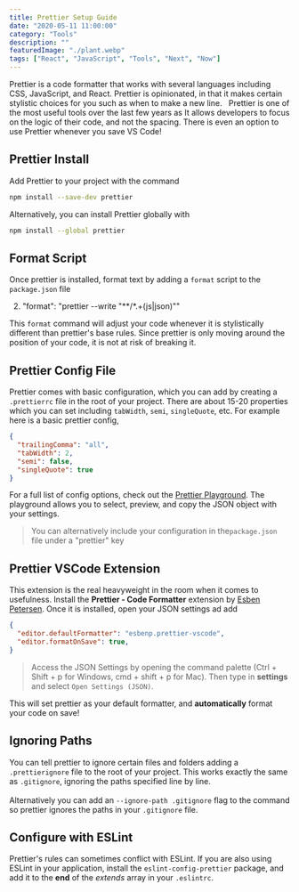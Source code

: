 ```yaml
---
title: Prettier Setup Guide
date: "2020-05-11 11:00:00"
category: "Tools"
description: ""
featuredImage: "./plant.webp"
tags: ["React", "JavaScript", "Tools", "Next", "Now"]
---
```


Prettier is a code formatter that works with several languages including CSS, JavaScript, and React. Prettier is opinionated, in that it makes certain stylistic choices for you such as when to make a new line.
&nbsp;
Prettier is one of the most useful tools over the last few years as It allows developers to focus on the logic of their code, and not the spacing. There is even an option to use Prettier whenever you save VS Code!

## Prettier Install

Add Prettier to your project with the command

```bash
npm install --save-dev prettier
```

Alternatively, you can install Prettier globally with
```bash
npm install --global prettier
```
## Format Script
Once prettier is installed, format text by adding a `format` script to the `package.json` file

2.    "format": "prettier --write \"**/*.+(js|json)\""

This `format` command will adjust your code whenever it is stylistically different than prettier's base rules. Since prettier is only moving around the position of your code, it is not at risk of breaking it.

## Prettier Config File
Prettier comes with basic configuration, which you can add by creating a `.prettierrc` file in the root of your project. There are about 15-20 properties which you can set including `tabWidth`, `semi`, `singleQuote`, etc. For example here is a basic prettier config,

```json
{
  "trailingComma": "all",
  "tabWidth": 2,
  "semi": false,
  "singleQuote": true
}
```

For a full list of config options, check out the [Prettier Playground](https://prettier.io/playground/). The playground allows you to select, preview, and copy the JSON object with your settings.
&nbsp;  
> You can alternatively include your configuration in the`package.json` file under a "prettier" key

## Prettier VSCode Extension
This extension is the real heavyweight in the room when it comes to usefulness. Install the **Prettier - Code Formatter** extension by [Esben Petersen](https://github.com/esbenp). Once it is installed, open your JSON settings ad add 
```json
{
  "editor.defaultFormatter": "esbenp.prettier-vscode",
  "editor.formatOnSave": true,
}
```
> Access the JSON Settings by opening the command palette (Ctrl + Shift + p for Windows, cmd + shift + p for Mac). Then type in **settings** and select `Open Settings (JSON)`.

This will set prettier as your default formatter, and **automatically** format your code on save!

## Ignoring Paths
You can tell prettier to ignore certain files and folders adding a `.prettierignore` file to the root of your project. This works exactly the same as `.gitignore`, ignoring the paths specified line by line.  
&nbsp;  
Alternatively you can add an `--ignore-path .gitignore` flag to the command so prettier ignores the paths in your `.gitignore` file.
## Configure with ESLint
Prettier's rules can sometimes conflict with ESLint. If you are also using ESLint in your application, install the `eslint-config-prettier` package, and add it to the **end** of the *extends* array in your `.eslintrc`.

